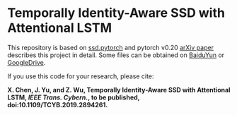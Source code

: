 # Temporally Identity-Aware SSD with Attentional LSTM

This repository is based on [ssd.pytorch](https://github.com/amdegroot/ssd.pytorch) and pytorch v0.20 [arXiv paper](https://arxiv.org/abs/1803.00197) describes this project in detail. Some files can be obtained on [BaiduYun](https://pan.baidu.com/s/1aJy8Vg_dyu0ENv7HI-Ut3g) or [GoogleDrive](https://drive.google.com/drive/folders/1zLbl_1yBhC64umwSghP7opAyq3q5Uioy).

If you use this code for your research, please cite:

**X. Chen, J. Yu, and Z. Wu, Temporally Identity-Aware SSD with Attentional LSTM, *IEEE Trans. Cybern.*, to be published, doi:10.1109/TCYB.2019.2894261.**
